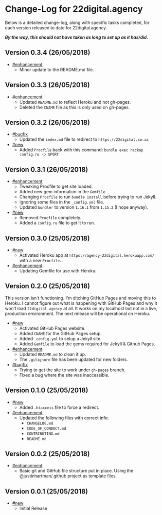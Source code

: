 # Change-Log for 22digital.agency

Below is a detailed change-log, along with specific tasks completed, for each
version released to date for 22digital.agency.

___By the way, this should not have taken as long to set  up as it has/did.___

## Version 0.3.4 (26/05/2018)

- [#enhancement](#enhancement)
  - Minor update to the README.md file.

## Version 0.3.3 (26/05/2018)

- [#enhancement](#enhancement)
  - Updated `README.md` to reflect Heroku and not gh-pages.
  - Deleted the `CNAME` file as this is only used on gh-pages.

## Version 0.3.2 (26/05/2018)

- [#bugfix](#bugfix)
  - Updated the `index.md` file to redirect to `https://22digital.co.za`
- [#new](#new)
  - Added `Procfile` back with this command:
    `bundle exec rackup config.ru -p $PORT`

## Version 0.3.1 (26/05/2018)

- [#enhancement](#enhancement)
  - Tweaking Procfile to get site loaded.
  - Added new gem information in the `Gemfile`.
  - Changing `Procfile` to run `bundle install` before trying to run Jekyll.
  - Ignoring some files in the `_config.yml` file.
  - Updated `bundler` to version `1.16.1` from `1.15.2` (I hope anyway).
- [#new](#new)
  - Removed `Procfile` completely.
  - Added a `config.ru` file to get it to run.

## Version 0.3.0 (25/05/2018)

- [#new](#new)
  - Activated Heroku app at `https://agency-22digital.herokuapp.com/` with
    a new `Procfile`.
- [#enhancement](#enhancement)
  - Updating Gemfile for use with Heroku.

## Version 0.2.0 (25/05/2018)

This version isn't functioning. I'm ditching GitHub Pages and moving this to
Heroku. I cannot figure out what is happening with GitHub Pages and why it
won't load `22digital.agency` at all. It works on my localhost but not
in a live, production environment. The next release will be operational
on Heroku.

- [#new](#new)
  - Activated GitHub Pages website.
  - Added `CNAME` for the GitHub Pages setup.
  - Added `_config.yml` to setup a Jekyll site.
  - Added `Gemfile` to load the gems required for Jekyll & Github Pages.
- [#enhancement](#enhancement)
  - Updated `README.md` to clean it up.
  - The `.gitignore` file has been updated for new folders.
- [#bugfix](#bugfix)
  - Trying to get the site to work under `gh-pages` branch.
  - Fixed a bug where the site was inaccessible.

## Version 0.1.0 (25/05/2018)

- [#new](#new)
  - Added `.htaccess` file to force a redirect.
- [#enhancement](#enhancement)
  - Updated the following files with correct info:
    - `CHANGELOG.md`
    - `CODE_OF_CONDUCT.md`
    - `CONTRIBUTING.md`
    - `README.md`

## Version 0.0.2 (25/05/2018)

- [#enhancement](#enhancement)
  - Basic git and GitHub file structure put in place. Using the
    @justinhartman/.github project as template files.

## Version 0.0.1 (25/05/2018)

- [#new](#new)
  - Initial Release
